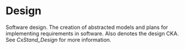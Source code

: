 # Design


Software design. The creation of abstracted models and plans for
implementing requirements in software. Also denotes the design CKA.
See *CxStand\_Design* for more information.

